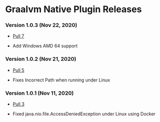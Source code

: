 # Graalvm Native Plugin Releases #

### Version 1.0.3 (Nov 22, 2020)
- [Pull 7](https://github.com/formkiq/graalvm-native-plugin/pull/7)
 * Add Windows AMD 64 support
 
### Version 1.0.2 (Nov 21, 2020)
- [Pull 5](https://github.com/formkiq/graalvm-native-plugin/pull/5)
 * Fixes Incorrect Path when running under Linux
 
### Version 1.0.1 (Nov 11, 2020)
- [Pull 3](https://github.com/formkiq/graalvm-native-plugin/pull/3)
 * Fixed java.nio.file.AccessDeniedException under Linux using Docker
